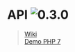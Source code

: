 # API ![0.3.0](https://img.shields.io/badge/MyGamify-0.3.0-green.svg)
> [Wiki](https://github.com/MyGamify/api/wiki)   
> [Demo PHP 7](https://github.com/MyGamify/api-php-demo)   
